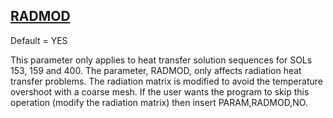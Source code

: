 ## [RADMOD](https://nexus.hexagon.com/documentationcenter/bundle/MSC_Nastran_2022.4/page/Nastran_Combined_Book/qrg/parameters/TOC.RADMOD.xhtml)

Default = YES

This parameter only applies to heat transfer solution sequences for SOLs 153, 159 and 400. The parameter, RADMOD, only affects radiation heat transfer problems. The radiation matrix is modified to avoid the temperature overshoot with a coarse mesh. If the user wants the program to skip this operation (modify the radiation matrix) then insert PARAM,RADMOD,NO.

